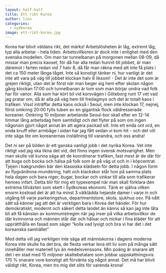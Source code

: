 ```yaml
---
layout: half-half
title: Ett rikt Korea
author: linn
categories:
  - sydkorea
image: ett-rikt-korea.jpg
---
```


Korea har blivit väldans rikt, det märks! Arbetslösheten är låg, extremt låg, typ alla arbetar - hela tiden. Arbetsvillkoren är dock inte i enlighet med den svenska modellen. Om man tar tunnelbanan på morgonen mellan 08-09, då missar man precis kaoset, för då har alla redan hunnit till jobbet, är man däremot i farten redan vid 7 halv 8, då får man räkna med att inte få plats i det ca 150 meter långa tåget. Inte så konstigt tänker ni, hur vanligt är det inte att vara på väg till jobbet klockan halv 8 liksom! - Det är inte det som är grejen riktigt, utan det är först när man beger sig hem efter skolan någon gång klockan 17:00 och tunnelbanan är tom som man börjar undra vad folk har för vanor. Alla som har kört bil vid korsvägen i Göteborg runt 17 vet vad jag pratar om, då är alla på väg hem till fredagmys och det är totalt kaos i trafiken. Visst inträffar detta kaos också i Seoul, men inte klockan 17, nejnej, först omkring  20:00 fylls tuben av en gigantisk flock väldresserade koreaner. Omkring 10 miljoner arbetande Seoul-bor skall efter en 12-14 timmar lång arbetsdag hem samtidigt och det flyter på som om ingen någonsin gjort något annat än att agera packad sill. Inte ett enda ont ord, en enda knuff eller armbåge i sidan har jag fått sedan vi kom hit - och det vill inte säga lite om koreanernas inställning till varandra, och oss andra!

Det ni ser på bilden är ett ganska vanligt jobb i det nyrika Korea. Vet inte riktigt vad jag ska likna det vid, det finns ingen svensk motsvarighet. Men man skulle väl kunna säga att de koordinerar trafiken, fast mest är de där för att buga och bocka och hälsa på folk som är på väg ut och in i köpcentrat. Tjejen i bakgrunden bär den klassiska klädseln för detta jobb.  I någon form av flygvärdinna-mundering, hatt och klackskor står hon på samma plats hela dagen och bara niger, bugar, bockar och vinkar till alla som trafikerar hennes infart. Detta blir för mig ett typexempel när man skall förklara den extrema tillväxten som skett i Sydkoreas ekonomi. Tänk er själva vilken enorm kostnad det är att ha minst 3 välklädda hejande damer i varje in och utgång till varje parkeringshus, departmentstore, skola, sjukhus osv. På nått sätt så känner jag att det är verkligen bara i Korea det händer. För hur demokratiskt, modernt och säkert detta landet än känns så kan jag inte låta bli att få känslan av kommunistregim när jag inser på vilka arbetsvillkor de där kvinnorna och männen står där och hälsar och nickar i fina kläder för att upprätthålla en fasad som säger “kolla vad lyxigt och bra vi har det i det koreanska samhället”

Med detta vill jag verkligen inte säga att människorna i dagens moderna Korea inte skulle ha det bra, de flesta verkar leva ett liv som på många sätt innehåller mer materiell lyx än medelsvenssons. Min poäng är snarare att det i en stad med 15 miljoner skattebetalare som jobbar uppskattningsvis 170 % snarare vore konstigt att förvänta sig något annat. Det må har blivit väldigt rikt, Korea, men tro mig det slits för varenda krona!